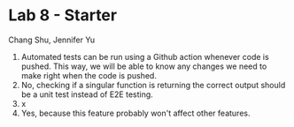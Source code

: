 # Lab 8 - Starter

Chang Shu, Jennifer Yu

1. Automated tests can be run using a Github action whenever code is pushed. This way, we will be able to know any changes we need to make right when the code is pushed.
2. No, checking if a singular function is returning the correct output should be a unit test instead of E2E testing. 
3. x
4. Yes, because this feature probably won't affect other features. 